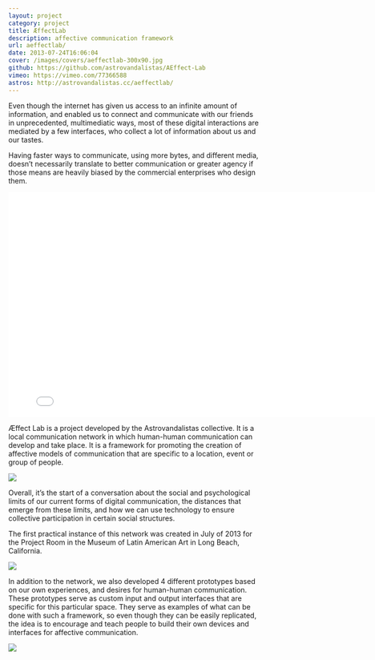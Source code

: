 ```yaml
---
layout: project
category: project
title: ÆffectLab
description: affective communication framework
url: aeffectlab/
date: 2013-07-24T16:06:04
cover: /images/covers/aeffectlab-300x90.jpg
github: https://github.com/astrovandalistas/AEffect-Lab
vimeo: https://vimeo.com/77366588
astros: http://astrovandalistas.cc/aeffectlab/
---
```

Even though the internet has given us access to an infinite amount of information, and enabled us to connect and communicate with our friends in unprecedented, multimediatic ways, most of these digital interactions are mediated by a few interfaces, who collect a lot of information about us and our tastes.

Having faster ways to communicate, using more bytes, and different media, doesn’t necessarily translate to better communication or greater agency if those means are heavily biased by the commercial enterprises who design them.

<div class="video-wrapper">
    <iframe src="//player.vimeo.com/video/77366588" width="800" height="449" frameborder="0" webkitallowfullscreen="" mozallowfullscreen="" allowfullscreen=""></iframe>
</div>

Æffect Lab is a project developed by the Astrovandalistas collective. It is a local communication network in which human-human communication can develop and take place. It is a framework for promoting the creation of affective models of communication that are specific to a location, event or group of people.

![](IMG_0264.jpg)

Overall, it’s the start of a conversation about the social and psychological limits of our current forms of digital communication, the distances that emerge from these limits, and how we can use technology to ensure collective participation in certain social structures.

The first practical instance of this network was created in July of 2013 for the Project Room in the Museum of Latin American Art in Long Beach, California.

![](aeLab_ProjectRoom2.png)

In addition to the network, we also developed 4 different prototypes based on our own experiences, and desires for human-human communication. These prototypes serve as custom input and output interfaces that are specific for this particular space. They serve as examples of what can be done with such a framework, so even though they can be easily replicated, the idea is to encourage and teach people to build their own devices and interfaces for affective communication.

![](IMG_0292.jpg)

